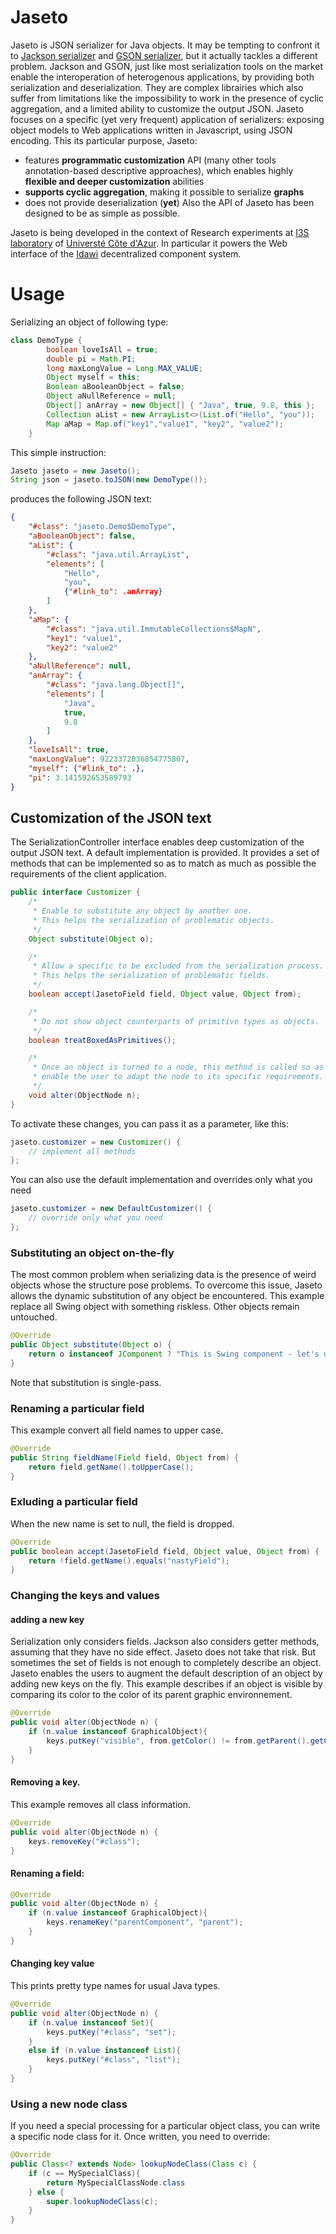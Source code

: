 # Jaseto

Jaseto is JSON serializer for Java objects. It may be tempting to confront it to [Jackson serializer](https://www.baeldung.com/jackson-custom-serialization) and [GSON serializer](https://github.com/google/gson), but it actually tackles a different problem. Jackson and GSON, just like most serialization tools on the market enable the interoperation of heterogenous applications, by providing both serialization and deserialization. They are complex librairies which also suffer from limitations like the impossibility to work in the presence of cyclic aggregation, and a limited ability to customize the output JSON. Jaseto focuses on a specific (yet very frequent) application of serializers: exposing object models to Web applications written in Javascript, using JSON encoding. 
This its particular purpose, Jaseto:
- features __programmatic customization__ API (many other tools annotation-based descriptive approaches), which enables highly __flexible and deeper customization__ abilities
- __supports cyclic aggregation__, making it possible to serialize __graphs__
- does not provide deserialization (__yet__)
Also the API of Jaseto has been designed to be as simple as possible.

Jaseto is being developed in the context of Research experiments at [I3S laboratory](https://www.i3s.unice.fr/) of [Universté Côte d'Azur](https://univ-cotedazur.eu/). In particular it powers the Web interface of the 
[Idawi](https://github.com/lhogie/idawi) decentralized component system.

# Usage
Serializing an object of following type:
```java
class DemoType {
		boolean loveIsAll = true;
		double pi = Math.PI;
		long maxLongValue = Long.MAX_VALUE;
		Object myself = this;
		Boolean aBooleanObject = false;
		Object aNullReference = null;
		Object[] anArray = new Object[] { "Java", true, 9.8, this };
		Collection aList = new ArrayList<>(List.of("Hello", "you"));
		Map aMap = Map.of("key1","value1", "key2", "value2");
	}
```

This simple instruction:
```java
Jaseto jaseto = new Jaseto();
String json = jaseto.toJSON(new DemoType());
```
produces the following JSON text:
```json
{
	"#class": "jaseto.Demo$DemoType",
	"aBooleanObject": false,
	"aList": {
		"#class": "java.util.ArrayList",
		"elements": [
			"Hello",
			"you",
			{"#link_to": .anArray}
		]
	},
	"aMap": {
		"#class": "java.util.ImmutableCollections$MapN",
		"key1": "value1",
		"key2": "value2"
	},
	"aNullReference": null,
	"anArray": {
		"#class": "java.lang.Object[]",
		"elements": [
			"Java",
			true,
			9.8
		]
	},
	"loveIsAll": true,
	"maxLongValue": 9223372036854775807,
	"myself": {"#link_to": .},
	"pi": 3.141592653589793
}
```

## Customization of the JSON text
The SerializationController interface enables deep customization of the output JSON text. A default implementation is provided.
It provides a set of methods that can be implemented so as to match as much as possible the requirements of the client application.
```java
public interface Customizer {
	/*
	 * Enable to substitute any object by another one.
	 * This helps the serialization of problematic objects.
	 */
	Object substitute(Object o);

	/*
	 * Allow a specific to be excluded from the serialization process.
	 * This helps the serialization of problematic fields. 
	 */
	boolean accept(JasetoField field, Object value, Object from);

	/*
	 * Do not show object counterparts of primitive types as objects.
	 */
	boolean treatBoxedAsPrimitives();

	/*
	 * Once an object is turned to a node, this method is called so as to
	 * enable the user to adapt the node to its specific requirements.
	 */
	void alter(ObjectNode n);
}
```

To activate these changes, you can pass it as a parameter, like this:

```java
jaseto.customizer = new Customizer() {
	// implement all methods
};
```

You can also use the default implementation and overrides only what you need
```java
jaseto.customizer = new DefaultCustomizer() {
	// override only what you need
};
```
### Substituting an object on-the-fly
The most common problem when serializing data is the presence of weird objects whose the structure pose problems. To overcome this issue, Jaseto allows the dynamic substitution of any object be encountered.
This example replace all Swing object with something riskless. Other objects remain untouched.
```java
@Override
public Object substitute(Object o) {
	return o instanceof JComponent ? "This is Swing component - let's drop it" : o;
}
```
Note that substitution is single-pass.


### Renaming a particular field
This example convert all field names to upper case.
```java
@Override
public String fieldName(Field field, Object from) {
	return field.getName().toUpperCase();
}
```


### Exluding a particular field
When the new name is set to null, the field is dropped.
```java
@Override
public boolean accept(JasetoField field, Object value, Object from) {
	return !field.getName().equals("nastyField");
}
```

### Changing the keys and values
#### adding a new key
Serialization only considers fields. Jackson also considers getter methods, assuming that they have no side effect. Jaseto does not take that risk.
But sometimes the set of fields is not enough to completely describe an object. Jaseto enables the users to augment the default description of an object by adding new keys on the fly.
This example describes if an object is visible by comparing its color to the color of its parent graphic environnement.
```java
@Override
public void alter(ObjectNode n) {
	if (n.value instanceof GraphicalObject){
		keys.putKey("visible", from.getColor() != from.getParent().getColor());
	}
}
```

#### Removing a key.
This example removes all class information.
```java
@Override
public void alter(ObjectNode n) {
	keys.removeKey("#class");
}
```


#### Renaming a field:
```java
@Override
public void alter(ObjectNode n) {
	if (n.value instanceof GraphicalObject){
		keys.renameKey("parentComponent", "parent");
	}
}
```

#### Changing key value
This prints pretty type names for usual Java types.
```java
@Override
public void alter(ObjectNode n) {
	if (n.value instanceof Set){
		keys.putKey("#class", "set");
	}
	else if (n.value instanceof List){
		keys.putKey("#class", "list");
	}
}
```


### Using a new node class
If you need a special processing for a particular object class, you can write a specific node class for it. Once written, you need to override:
```java
@Override
public Class<? extends Node> lookupNodeClass(Class c) {
	if (c == MySpecialClass){
		return MySpecialClassNode.class
	} else {
		super.lookupNodeClass(c);
	}
}
```

